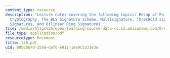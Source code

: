 ```yaml
---
content_type: resource
description: 'Lecture notes covering the following topics: Recap of Pairing? Based
  Cryptography, The BLS Signature scheme, Multisignature, Threshold signatures, Aggregate
  Signatures, and Bilinear Ring Signatures.'
file: /media/https%3A/open-learning-course-data-rc.s3.amazonaws.com/6-897-selected-topics-in-cryptography-spring-2004/88bcb67d35996af6e9111ee9c5331e3a_l26.pdf
file_type: application/pdf
resourcetype: Document
title: l26.pdf
uid: 88bcb67d-3599-6af6-e911-1ee9c5331e3a
---
```

